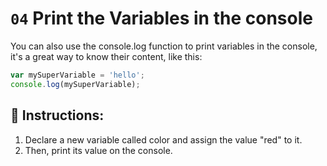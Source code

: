 # `04` Print the Variables in the console

You can also use the console.log function to print variables in the console, it's a great way to know their content, like this:
```js
var mySuperVariable = 'hello';
console.log(mySuperVariable);
```

## 📝 Instructions:

1. Declare a new variable called color and assign the value "red" to it.
2. Then, print its value on the console.



